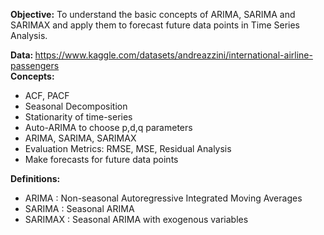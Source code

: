 <b>Objective:</b> To understand the basic concepts of ARIMA, SARIMA and SARIMAX and apply them to forecast future data points in Time Series Analysis.<br>

<b> Data: </b> https://www.kaggle.com/datasets/andreazzini/international-airline-passengers <br>
<b>Concepts:</b>
* ACF, PACF
* Seasonal Decomposition
* Stationarity of time-series
* Auto-ARIMA to choose p,d,q parameters
* ARIMA, SARIMA, SARIMAX
* Evaluation Metrics: RMSE, MSE, Residual Analysis
* Make forecasts for future data points

<b>Definitions:</b>
* ARIMA : Non-seasonal Autoregressive Integrated Moving Averages
* SARIMA : Seasonal ARIMA
* SARIMAX : Seasonal ARIMA with exogenous variables
